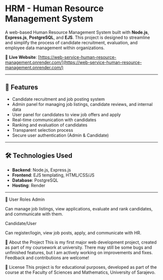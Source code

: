 # HRM - Human Resource Management System

A web-based Human Resource Management System built with **Node.js**, **Express.js**, **PostgreSQL**, and **EJS**. This project is designed to streamline and simplify the process of candidate recruitment, evaluation, and employee data management within organizations.

🔗 **Live Website**: [https://web-service-human-resource-management.onrender.com/](https://web-service-human-resource-management.onrender.com/)

---

## 🚀 Features

- Candidate recruitment and job posting system
- Admin panel for managing job listings, candidate reviews, and internal data
- User panel for candidates to view job offers and apply
- Real-time communication with candidates
- Ranking and evaluation of candidates
- Transparent selection process
- Secure user authentication (Admin & Candidate)

---

## 🛠️ Technologies Used

- **Backend**: Node.js, Express.js
- **Frontend**: EJS templating, HTML/CSS/JS
- **Database**: PostgreSQL
- **Hosting**: Render

---

👤 User Roles
Admin

Can manage job listings, view applications, evaluate and rank candidates, and communicate with them.

Candidate/User

Can register/login, view job posts, apply, and communicate with HR.


🧪 About the Project
This is my first major web development project, created as part of my coursework at university.
There may still be some bugs and unfinished features, but I am actively working on improvements and fixes.
Feedback and contributions are welcome!

📄 License
This project is for educational purposes, developed as part of the course at the Faculty of Sciences and Mathematics, University of Sarajevo.
